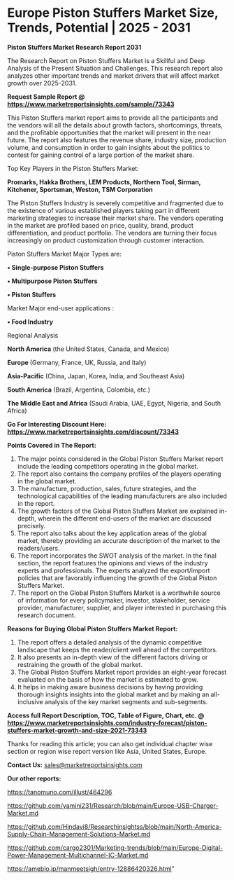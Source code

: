 # Europe Piston Stuffers Market Size, Trends, Potential | 2025 - 2031

<strong>Piston Stuffers Market Research Report 2031</strong>

The Research Report on Piston Stuffers Market is a Skillful and Deep Analysis of the Present Situation and Challenges. This research report also analyzes other important trends and market drivers that will affect market growth over 2025-2031.

<strong>Request Sample Report @ <a href=https://www.marketreportsinsights.com/sample/73343>https://www.marketreportsinsights.com/sample/73343</a></strong>

This Piston Stuffers market report aims to provide all the participants and the vendors will all the details about growth factors, shortcomings, threats, and the profitable opportunities that the market will present in the near future. The report also features the revenue share, industry size, production volume, and consumption in order to gain insights about the politics to contest for gaining control of a large portion of the market share.

Top Key Players in the Piston Stuffers Market:

<strong>Promarks, Hakka Brothers, LEM Products, Northern Tool, Sirman, Kitchener, Sportsman, Weston, TSM Corporation</strong>

The Piston Stuffers Industry is severely competitive and fragmented due to the existence of various established players taking part in different marketing strategies to increase their market share. The vendors operating in the market are profiled based on price, quality, brand, product differentiation, and product portfolio. The vendors are turning their focus increasingly on product customization through customer interaction.

Piston Stuffers Market Major Types are:

<strong>• Single-purpose Piston Stuffers

• Multipurpose Piston Stuffers

• Piston Stuffers</strong>

Market Major end-user applications :

<strong>• Food Industry</strong>

Regional Analysis

</u><strong><b>North America</b></strong> (the United States, Canada, and Mexico)

<strong><b>Europe </b></strong>(Germany, France, UK, Russia, and Italy)

<strong><b>Asia-Pacific</b></strong> (China, Japan, Korea, India, and Southeast Asia)

<strong><b>South America</b></strong> (Brazil, Argentina, Colombia, etc.)

<strong><b>The Middle East and Africa</b></strong> (Saudi Arabia, UAE, Egypt, Nigeria, and South Africa)

<strong>Go For Interesting Discount Here: <a href=https://www.marketreportsinsights.com/discount/73343>https://www.marketreportsinsights.com/discount/73343</a></strong>

<strong>Points Covered in The Report:</strong>
<ol>
  <li>The major points considered in the Global Piston Stuffers Market report include the leading competitors operating in the global market.</li>
  <li>The report also contains the company profiles of the players operating in the global market.</li>
  <li>The manufacture, production, sales, future strategies, and the technological capabilities of the leading manufacturers are also included in the report.</li>
  <li>The growth factors of the Global Piston Stuffers Market are explained in-depth, wherein the different end-users of the market are discussed precisely.</li>
  <li>The report also talks about the key application areas of the global market, thereby providing an accurate description of the market to the readers/users.</li>
  <li>The report incorporates the SWOT analysis of the market. In the final section, the report features the opinions and views of the industry experts and professionals. The experts analyzed the export/import policies that are favorably influencing the growth of the Global Piston Stuffers Market.</li>
  <li>The report on the Global Piston Stuffers Market is a worthwhile source of information for every policymaker, investor, stakeholder, service provider, manufacturer, supplier, and player interested in purchasing this research document.</li>
</ol>
<strong>Reasons for Buying Global Piston Stuffers Market Report:</strong>

<ol>
  <li>The report offers a detailed analysis of the dynamic competitive landscape that keeps the reader/client well ahead of the competitors.</li>
  <li>It also presents an in-depth view of the different factors driving or restraining the growth of the global market.</li>
  <li>The Global Piston Stuffers Market report provides an eight-year forecast evaluated on the basis of how the market is estimated to grow.</li>
  <li>It helps in making aware business decisions by having providing thorough insights insights into the global market and by making an all-inclusive analysis of the key market segments and sub-segments.</li>
</ol>
<strong>Access full Report Description, TOC, Table of Figure, Chart, etc. @ <a href=https://www.marketreportsinsights.com/industry-forecast/piston-stuffers-market-growth-and-size-2021-73343>https://www.marketreportsinsights.com/industry-forecast/piston-stuffers-market-growth-and-size-2021-73343</a></strong>


Thanks for reading this article; you can also get individual chapter wise section or region wise report version like Asia, United States, Europe.

<strong>Contact Us:</strong>
sales@marketreportsinsights.com

<strong>Our other reports:</strong>

<a href=https://tanomuno.com/illust/464296>https://tanomuno.com/illust/464296</a>

<a href=https://github.com/yamini231/Research/blob/main/Europe-USB-Charger-Market.md>https://github.com/yamini231/Research/blob/main/Europe-USB-Charger-Market.md</a>

<a href=https://github.com/Hindavi8/Researchinsightss/blob/main/North-America-Supply-Chain-Management-Solutions-Market.md>https://github.com/Hindavi8/Researchinsightss/blob/main/North-America-Supply-Chain-Management-Solutions-Market.md</a>

<a href=https://github.com/cargo2301/Marketing-trends/blob/main/Europe-Digital-Power-Management-Multichannel-IC-Market.md>https://github.com/cargo2301/Marketing-trends/blob/main/Europe-Digital-Power-Management-Multichannel-IC-Market.md</a>

<a href=https://ameblo.jp/manmeetsigh/entry-12886420326.html>https://ameblo.jp/manmeetsigh/entry-12886420326.html</a>"
